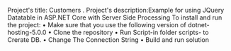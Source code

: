 ﻿Project's title: Customers . 
Project's description:Example for using  JQuery Datatable in ASP.NET Core with Server Side Processing
To install and run the project:
• Make sure that you use the following version of dotnet-hosting-5.0.0 
• Clone the repository 
• Run Script-in folder scripts- to Crerate DB.
• Change The Connection String
• Build and run solution

